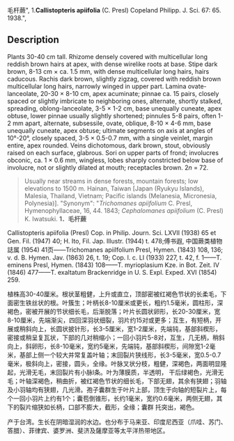 毛杆蕨",
1.**Callistopteris apiifolia** (C. Presl) Copeland Philipp. J. Sci. 67: 65. 1938.",

## Description
Plants 30-40 cm tall. Rhizome densely covered with multicellular long reddish brown hairs at apex, with dense wirelike roots at base. Stipe dark brown, 8-13 cm × ca. 1.5 mm, with dense multicellular long hairs, hairs caducous. Rachis dark brown, slightly zigzag, covered with reddish brown multicellular long hairs, narrowly winged in upper part. Lamina ovate-lanceolate, 20-30 × 8-10 cm, apex acuminate; pinnae ca. 15 pairs, closely spaced or slightly imbricate to neighboring ones, alternate, shortly stalked, spreading, oblong-lanceolate, 3-5 × 1-2 cm, base unequally cuneate, apex obtuse, lower pinnae usually slightly shortened; pinnules 5-8 pairs, often 1-2 mm apart, alternate, subsessile, ovate, oblique, 8-10 × 4-6 mm, base unequally cuneate, apex obtuse; ultimate segments on axis at angles of 10°-20°, closely spaced, 3-5 × 0.5-0.7 mm, with a single veinlet, margin entire, apex rounded. Veins dichotomous, dark brown, stout, obviously raised on each surface, glabrous. Sori on upper parts of frond; involucres obconic, ca. 1 × 0.6 mm, wingless, lobes sharply constricted below base of involucre, not or slightly dilated at mouth; receptacles brown. 2*n* = 72.

> Usually near streams in dense forests, mountain forests; low elevations to 1500 m. Hainan, Taiwan [Japan (Ryukyu Islands), Malesia, Thailand, Vietnam; Pacific islands (Melanesia, Micronesia, Polynesia)].
  "Synonym": "*Trichomanes apiifolium* C. Presl, Hymenophyllaceae, 16, 44. 1843; *Cephalomanes apiifolium* (C. Presl) K. Iwatsuki.
**1．毛杆蕨**

Callistopteris apiifolia (Presl) Cop. in Philip. Journ. Sci. LXVII (1938) 65 et Gen. Fil. (1947) 40; H. Ito, Fil. Jap. Illustr. (1944) t. 478;傅书遐, 中国蕨类植物誌属 (1954) 41页——Trichomanes apiilfolium Presl, Hymen. (1843) 108, 136; v. d. B. Hymen. Jav. (1863) 26, t. 19; Cop. l. c. LI (1933) 227, t. 42, f. 1——T. eminens Presl, Hymen. (1843) 108——T. myrioplasium Kze. in Bot. Zeit. IV (1846) 477——T. exaltatum Brackenridge in U. S. Expl. Exped. XVI (1854) 259.

植株高30-40厘米。根状茎粗健，上升或直立，顶部密被红褐色节状的长柔毛，下面密生铁丝状的根。叶簇生；叶柄长8-10厘米或更长，粗约1.5毫米，圆柱形，深褐色，密被开展的节状细长毛，后渐脱落；叶片长圆状卵形，长20-30厘米，宽8-10厘米，先端渐尖，四回深羽状细裂，羽片约15对或更多；互生，有短柄，开展或稍斜向上，长圆状披针形，长3-5厘米，宽1-2厘米，先端钝，基部斜楔形，密接或稍呈复瓦状，下部的几对稍缩小；一回小羽片5-8对，互生，几无柄，稍斜向上，斜卵形，长8-10毫米，宽约5毫米，先端钝，基部斜楔形，间隙宽1-2毫米，基部上侧一个较大并常复盖叶轴；末回裂片狭线形，长3-5毫米，宽0.5-0.7毫米，极斜向上，密接，圆头，全缘。叶脉叉状分枝，粗健，深褐色，两面明显隆起，光滑无毛，末回裂片有小脉l条。叶为薄膜质，半透明， 干后绿褐色，光滑无毛；叶轴深褐色，稍曲折，被红褐色节状的细长毛，下部无翅，其余有狭翅；羽轴及小羽轴均有狭翅，几光滑。孢子囊群生于叶片上部，顶生于向轴的短裂片上，每个一回小羽片上约有1个；囊苞倒锥形，长约1毫米，宽约0.6毫米，两侧无翅，其下的裂片缩狭如长柄，口部不膨大，截形，全缘；囊群 托突出，褐色。

产于台湾。生长在阴暗湿润的水边。也分布于马来亚、印度尼西亚（爪哇、苏门、 答腊）、菲律宾、婆罗洲、斐济及薩摩亚等太平洋热带地区。

